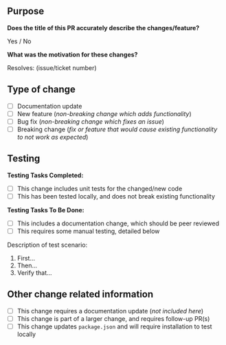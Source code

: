 ## Purpose

**Does the title of this PR accurately describe the changes/feature?**

Yes / No

**What was the motivation for these changes?**

Resolves: (issue/ticket number)

## Type of change

- [ ] Documentation update
- [ ] New feature (*non-breaking change which adds functionality*)
- [ ] Bug fix (*non-breaking change which fixes an issue*)
- [ ] Breaking change (*fix or feature that would cause existing functionality to not work as expected*)

## Testing

**Testing Tasks Completed:**

- [ ] This change includes unit tests for the changed/new code
- [ ] This has been tested locally, and does not break existing functionality

**Testing Tasks To Be Done:**

- [ ] This includes a documentation change, which should be peer reviewed
- [ ] This requires some manual testing, detailed below

Description of test scenario:
1. First...
1. Then...
1. Verify that...

## Other change related information

- [ ] This change requires a documentation update (*not included here*)
- [ ] This change is part of a larger change, and requires follow-up PR(s)
- [ ] This change updates `package.json` and will require installation to test locally
